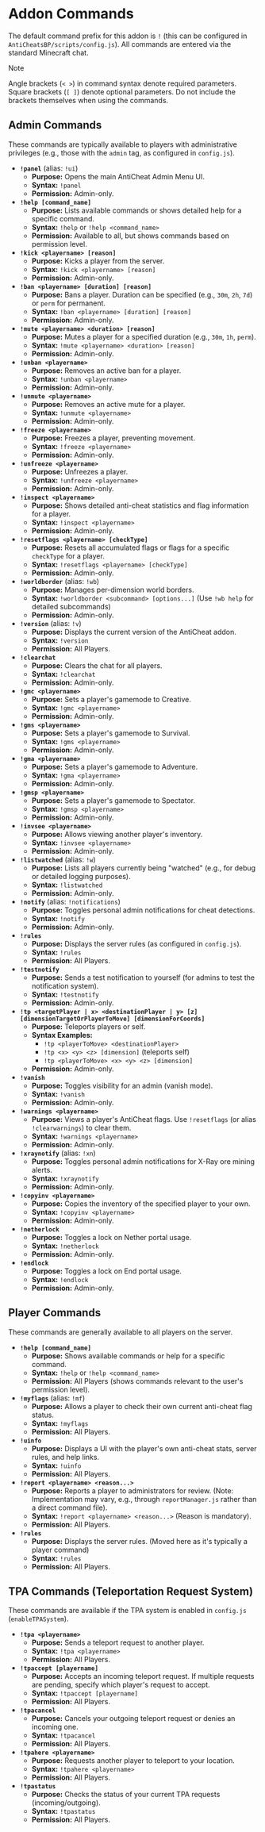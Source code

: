 # Addon Commands

The default command prefix for this addon is `!` (this can be configured in `AntiCheatsBP/scripts/config.js`). All commands are entered via the standard Minecraft chat.

> [!NOTE]
> Angle brackets (`< >`) in command syntax denote required parameters.
> Square brackets (`[ ]`) denote optional parameters.
> Do not include the brackets themselves when using the commands.

## Admin Commands

These commands are typically available to players with administrative privileges (e.g., those with the `admin` tag, as configured in `config.js`).

*   **`!panel`** (alias: `!ui`)
    *   **Purpose:** Opens the main AntiCheat Admin Menu UI.
    *   **Syntax:** `!panel`
    *   **Permission:** Admin-only.
*   **`!help [command_name]`**
    *   **Purpose:** Lists available commands or shows detailed help for a specific command.
    *   **Syntax:** `!help` or `!help <command_name>`
    *   **Permission:** Available to all, but shows commands based on permission level.
*   **`!kick <playername> [reason]`**
    *   **Purpose:** Kicks a player from the server.
    *   **Syntax:** `!kick <playername> [reason]`
    *   **Permission:** Admin-only.
*   **`!ban <playername> [duration] [reason]`**
    *   **Purpose:** Bans a player. Duration can be specified (e.g., `30m`, `2h`, `7d`) or `perm` for permanent.
    *   **Syntax:** `!ban <playername> [duration] [reason]`
    *   **Permission:** Admin-only.
*   **`!mute <playername> <duration> [reason]`**
    *   **Purpose:** Mutes a player for a specified duration (e.g., `30m`, `1h`, `perm`).
    *   **Syntax:** `!mute <playername> <duration> [reason]`
    *   **Permission:** Admin-only.
*   **`!unban <playername>`**
    *   **Purpose:** Removes an active ban for a player.
    *   **Syntax:** `!unban <playername>`
    *   **Permission:** Admin-only.
*   **`!unmute <playername>`**
    *   **Purpose:** Removes an active mute for a player.
    *   **Syntax:** `!unmute <playername>`
    *   **Permission:** Admin-only.
*   **`!freeze <playername>`**
    *   **Purpose:** Freezes a player, preventing movement.
    *   **Syntax:** `!freeze <playername>`
    *   **Permission:** Admin-only.
*   **`!unfreeze <playername>`**
    *   **Purpose:** Unfreezes a player.
    *   **Syntax:** `!unfreeze <playername>`
    *   **Permission:** Admin-only.
*   **`!inspect <playername>`**
    *   **Purpose:** Shows detailed anti-cheat statistics and flag information for a player.
    *   **Syntax:** `!inspect <playername>`
    *   **Permission:** Admin-only.
*   **`!resetflags <playername> [checkType]`**
    *   **Purpose:** Resets all accumulated flags or flags for a specific `checkType` for a player.
    *   **Syntax:** `!resetflags <playername> [checkType]`
    *   **Permission:** Admin-only.
*   **`!worldborder`** (alias: `!wb`)
    *   **Purpose:** Manages per-dimension world borders.
    *   **Syntax:** `!worldborder <subcommand> [options...]` (Use `!wb help` for detailed subcommands)
    *   **Permission:** Admin-only.
*   **`!version`** (alias: `!v`)
    *   **Purpose:** Displays the current version of the AntiCheat addon.
    *   **Syntax:** `!version`
    *   **Permission:** All Players.
*   **`!clearchat`**
    *   **Purpose:** Clears the chat for all players.
    *   **Syntax:** `!clearchat`
    *   **Permission:** Admin-only.
*   **`!gmc <playername>`**
    *   **Purpose:** Sets a player's gamemode to Creative.
    *   **Syntax:** `!gmc <playername>`
    *   **Permission:** Admin-only.
*   **`!gms <playername>`**
    *   **Purpose:** Sets a player's gamemode to Survival.
    *   **Syntax:** `!gms <playername>`
    *   **Permission:** Admin-only.
*   **`!gma <playername>`**
    *   **Purpose:** Sets a player's gamemode to Adventure.
    *   **Syntax:** `!gma <playername>`
    *   **Permission:** Admin-only.
*   **`!gmsp <playername>`**
    *   **Purpose:** Sets a player's gamemode to Spectator.
    *   **Syntax:** `!gmsp <playername>`
    *   **Permission:** Admin-only.
*   **`!invsee <playername>`**
    *   **Purpose:** Allows viewing another player's inventory.
    *   **Syntax:** `!invsee <playername>`
    *   **Permission:** Admin-only.
*   **`!listwatched`** (alias: `!w`)
    *   **Purpose:** Lists all players currently being "watched" (e.g., for debug or detailed logging purposes).
    *   **Syntax:** `!listwatched`
    *   **Permission:** Admin-only.
*   **`!notify`** (alias: `!notifications`)
    *   **Purpose:** Toggles personal admin notifications for cheat detections.
    *   **Syntax:** `!notify`
    *   **Permission:** Admin-only.
*   **`!rules`**
    *   **Purpose:** Displays the server rules (as configured in `config.js`).
    *   **Syntax:** `!rules`
    *   **Permission:** All Players.
*   **`!testnotify`**
    *   **Purpose:** Sends a test notification to yourself (for admins to test the notification system).
    *   **Syntax:** `!testnotify`
    *   **Permission:** Admin-only.
*   **`!tp <targetPlayer | x> <destinationPlayer | y> [z] [dimensionTargetOrPlayerToMove] [dimensionForCoords]`**
    *   **Purpose:** Teleports players or self.
    *   **Syntax Examples:**
        *   `!tp <playerToMove> <destinationPlayer>`
        *   `!tp <x> <y> <z> [dimension]` (teleports self)
        *   `!tp <playerToMove> <x> <y> <z> [dimension]`
    *   **Permission:** Admin-only.
*   **`!vanish`**
    *   **Purpose:** Toggles visibility for an admin (vanish mode).
    *   **Syntax:** `!vanish`
    *   **Permission:** Admin-only.
*   **`!warnings <playername>`**
    *   **Purpose:** Views a player's AntiCheat flags. Use `!resetflags` (or alias `!clearwarnings`) to clear them.
    *   **Syntax:** `!warnings <playername>`
    *   **Permission:** Admin-only.
*   **`!xraynotify`** (alias: `!xn`)
    *   **Purpose:** Toggles personal admin notifications for X-Ray ore mining alerts.
    *   **Syntax:** `!xraynotify`
    *   **Permission:** Admin-only.
*   **`!copyinv <playername>`**
    *   **Purpose:** Copies the inventory of the specified player to your own.
    *   **Syntax:** `!copyinv <playername>`
    *   **Permission:** Admin-only.
*   **`!netherlock`**
    *   **Purpose:** Toggles a lock on Nether portal usage.
    *   **Syntax:** `!netherlock`
    *   **Permission:** Admin-only.
*   **`!endlock`**
    *   **Purpose:** Toggles a lock on End portal usage.
    *   **Syntax:** `!endlock`
    *   **Permission:** Admin-only.

## Player Commands

These commands are generally available to all players on the server.

*   **`!help [command_name]`**
    *   **Purpose:** Shows available commands or help for a specific command.
    *   **Syntax:** `!help` or `!help <command_name>`
    *   **Permission:** All Players (shows commands relevant to the user's permission level).
*   **`!myflags`** (alias: `!mf`)
    *   **Purpose:** Allows a player to check their own current anti-cheat flag status.
    *   **Syntax:** `!myflags`
    *   **Permission:** All Players.
*   **`!uinfo`**
    *   **Purpose:** Displays a UI with the player's own anti-cheat stats, server rules, and help links.
    *   **Syntax:** `!uinfo`
    *   **Permission:** All Players.
*   **`!report <playername> <reason...>`**
    *   **Purpose:** Reports a player to administrators for review. (Note: Implementation may vary, e.g., through `reportManager.js` rather than a direct command file).
    *   **Syntax:** `!report <playername> <reason...>` (Reason is mandatory).
    *   **Permission:** All Players.
*   **`!rules`**
    *   **Purpose:** Displays the server rules. (Moved here as it's typically a player command)
    *   **Syntax:** `!rules`
    *   **Permission:** All Players.

## TPA Commands (Teleportation Request System)
These commands are available if the TPA system is enabled in `config.js` (`enableTPASystem`).
*   **`!tpa <playername>`**
    *   **Purpose:** Sends a teleport request to another player.
    *   **Syntax:** `!tpa <playername>`
    *   **Permission:** All Players.
*   **`!tpaccept [playername]`**
    *   **Purpose:** Accepts an incoming teleport request. If multiple requests are pending, specify which player's request to accept.
    *   **Syntax:** `!tpaccept [playername]`
    *   **Permission:** All Players.
*   **`!tpacancel`**
    *   **Purpose:** Cancels your outgoing teleport request or denies an incoming one.
    *   **Syntax:** `!tpacancel`
    *   **Permission:** All Players.
*   **`!tpahere <playername>`**
    *   **Purpose:** Requests another player to teleport to your location.
    *   **Syntax:** `!tpahere <playername>`
    *   **Permission:** All Players.
*   **`!tpastatus`**
    *   **Purpose:** Checks the status of your current TPA requests (incoming/outgoing).
    *   **Syntax:** `!tpastatus`
    *   **Permission:** All Players.
